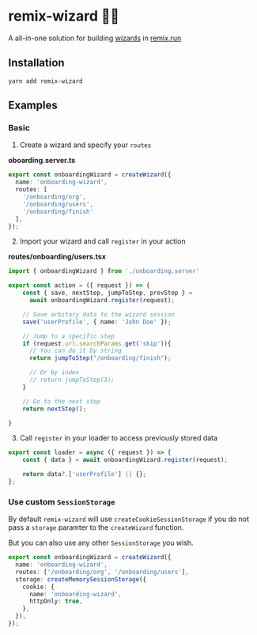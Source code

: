 # remix-wizard 🧙‍♂️

A all-in-one solution for building [wizards](<https://en.wikipedia.org/wiki/Wizard_(software)>) in [remix.run](https://remix.run)

## Installation

```
yarn add remix-wizard
```

## Examples
### Basic

1. Create a wizard and specify your `routes`

**oboarding.server.ts**
```.ts
export const onboardingWizard = createWizard({
  name: 'onboarding-wizard',
  routes: [
	'/onboarding/org',
	'/onboarding/users',
	'/onboarding/finish'
  ],
});

```

2. Import your wizard and call `register` in your action

**routes/onboarding/users.tsx**

```.ts
import { onboardingWizard } from './onboarding.server'

export const action = ({ request }) => {
    const { save, nextStep, jumpToStep, prevStep } =
      await onboardingWizard.register(request);

    // Save arbitary data to the wizard session
    save('userProfile', { name: 'John Doe' });

    // Jump to a specific step
    if (request.url.searchParams.get('skip')){
      // You can do it by string
      return jumpToStep("/onboarding/finish");

      // Or by index
      // return jumpToStep(3);
    }

    // Go to the next step
    return nextStep();

}
```

3. Call `register` in your loader to access previously stored data

```.ts
export const loader = async ({ request }) => {
    const { data } = await onboardingWizard.register(request);

    return data?.['userProfile'] || {};
};

```

### Use custom `SessionStorage`
By default `remix-wizard` will use `createCookieSessionStorage` if you do not pass a `storage` paramter to the `createWizard` function. 

But you can also use any other `SessionStorage` you wish.

```.ts
export const onboardingWizard = createWizard({
  name: 'onboarding-wizard',
  routes: ['/onboarding/org', '/onboarding/users'],
  storage: createMemorySessionStorage({
    cookie: {
      name: 'onboarding-wizard',
      httpOnly: true,
    },
  }),
});

```
